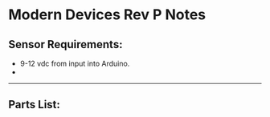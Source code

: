 # Modern Devices Rev P Notes

## Sensor Requirements:
- 9-12 vdc from input into Arduino.
- 

* * *

## Parts List:
